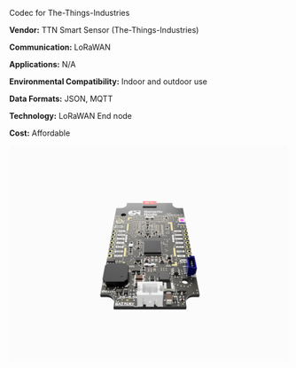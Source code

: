 Codec for The-Things-Industries

**Vendor:** TTN Smart Sensor (The-Things-Industries)

**Communication:** LoRaWAN

**Applications:** N/A

**Environmental Compatibility:** Indoor and outdoor use

**Data Formats:** JSON, MQTT

**Technology:** LoRaWAN End node

**Cost:** Affordable

![Sensor Image](https://raw.githubusercontent.com/TheThingsNetwork/lorawan-devices/master/vendor/the-things-industries/gnse.png)
